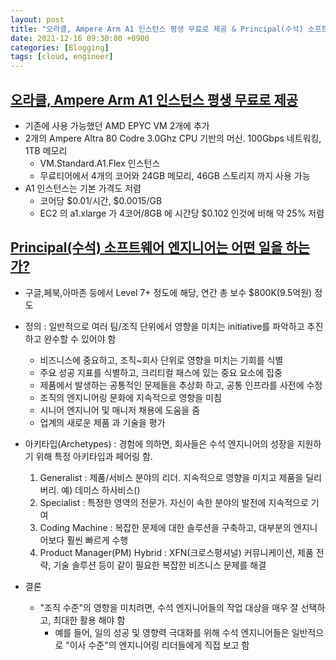 ```yaml
---
layout: post
title: "오라클, Ampere Arm A1 인스턴스 평생 무료로 제공 & Principal(수석) 소프트웨어 엔지니어는 어떤 일을 하는가?"
date: 2021-12-16 09:30:00 +0900
categories: [Blogging]
tags: [cloud, engineer]
---
```


## [오라클, Ampere Arm A1 인스턴스 평생 무료로 제공](https://www.servethehome.com/oracle-cloud-giving-away-ampere-arm-a1-instances-always-free/)

- 기존에 사용 가능했던 AMD EPYC VM 2개에 추가
- 2개의 Ampere Altra 80 Codre 3.0Ghz CPU 기반의 머신. 100Gbps 네트워킹, 1TB 메모리
  - VM.Standard.A1.Flex 인스턴스
  - 무료티어에서 4개의 코어와 24GB 메모리, 46GB 스토리지 까지 사용 가능
- A1 인스턴스는 기본 가격도 저렴
  - 코어당 $0.01/시간, $0.0015/GB
  - EC2 의 a1.xlarge 가 4코어/8GB 에 시간당 $0.102 인것에 비해 약 25% 저렴

## [Principal(수석) 소프트웨어 엔지니어는 어떤 일을 하는가?](https://blog.devgenius.io/what-does-a-principal-engineer-do-2e6af918ff28)

- 구글,페북,아마존 등에서 Level 7+ 정도에 해당, 연간 총 보수 $800K(9.5억원) 정도

- 정의 : 일반적으로 여러 팀/조직 단위에서 영향을 미치는 initiative를 파악하고 추진하고 완수할 수 있어야 함
  - 비즈니스에 중요하고, 조직~회사 단위로 영향을 미치는 기회를 식별
  - 주요 성공 지표를 식별하고, 크리티컬 패스에 있는 중요 요소에 집중
  - 제품에서 발생하는 공통적인 문제들을 추상화 하고, 공통 인프라를 사전에 수정
  - 조직의 엔지니어링 문화에 지속적으로 영향을 미침
  - 시니어 엔지니어 및 매니저 채용에 도움을 줌
  - 업계의 새로운 제품 과 기술을 평가
- 아키타입(Archetypes) : 경험에 의하면, 회사들은 수석 엔지니어의 성장을 지원하기 위해 특정 아키타입과 페어링 함.
  1. Generalist : 제품/서비스 분야의 리더. 지속적으로 영향을 미치고 제품을 딜리버리. 예) 데미스 하사비스() 
  2. Specialist : 특정한 영역의 전문가. 자신이 속한 분야의 발전에 지속적으로 기여
  3. Coding Machine : 복잡한 문제에 대한 솔루션을 구축하고, 대부분의 엔지니어보다 훨씬 빠르게 수행
  4. Product Manager(PM) Hybrid : XFN(크로스펑셔널) 커뮤니케이션, 제품 전략, 기술 솔루션 등이 같이 필요한 복잡한 비즈니스 문제를 해결
- 결론
  - "조직 수준"의 영향을 미치려면, 수석 엔지니어들의 작업 대상을 매우 잘 선택하고, 최대한 활용 해야 함
    - 예를 들어, 일의 성공 및 영향력 극대화를 위해 수석 엔지니어들은 일반적으로 "이사 수준"의 엔지니어링 리더들에게 직접 보고 함
